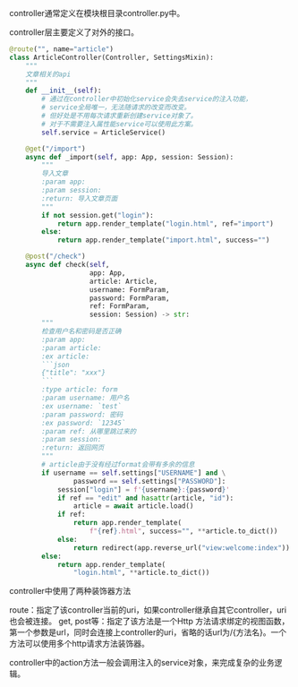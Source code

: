 controller通常定义在模块根目录controller.py中。

controller层主要定义了对外的接口。
```python
@route("", name="article")
class ArticleController(Controller, SettingsMixin):
    """
    文章相关的api
    """
    def __init__(self):
        # 通过在controller中初始化service会失去service的注入功能，
        # service全局唯一，无法随请求的改变而改变。
        # 但好处是不用每次请求重新创建service对象了。
        # 对于不需要注入属性能service可以使用此方案。
        self.service = ArticleService()

    @get("/import")
    async def _import(self, app: App, session: Session):
        """
        导入文章
        :param app:
        :param session:
        :return: 导入文章页面
        """
        if not session.get("login"):
            return app.render_template("login.html", ref="import")
        else:
            return app.render_template("import.html", success="")

    @post("/check")
    async def check(self,
                    app: App,
                    article: Article,
                    username: FormParam,
                    password: FormParam,
                    ref: FormParam,
                    session: Session) -> str:
        """
        检查用户名和密码是否正确
        :param app:
        :param article:
        :ex article:
        ```json
        {"title": "xxx"}
        ```
        :type article: form
        :param username: 用户名
        :ex username: `test`
        :param password: 密码
        :ex password: `12345`
        :param ref: 从哪里跳过来的
        :param session:
        :return: 返回网页
        """
        # article由于没有经过format会带有多余的信息
        if username == self.settings["USERNAME"] and \
                password == self.settings["PASSWORD"]:
            session["login"] = f'{username}:{password}'
            if ref == "edit" and hasattr(article, "id"):
                article = await article.load()
            if ref:
                return app.render_template(
                    f"{ref}.html", success="", **article.to_dict())
            else:
                return redirect(app.reverse_url("view:welcome:index"))
        else:
            return app.render_template(
                "login.html", **article.to_dict())

```
controller中使用了两种装饰器方法

route：指定了该controller当前的uri，如果controller继承自其它controller，uri也会被连接。
get, post等：指定了该方法是一个Http 方法请求绑定的视图函数，第一个参数是url，同时会连接上controller的uri，省略的话url为/{方法名}。一个方法可以使用多个http请求方法装饰器。

controller中的action方法一般会调用注入的service对象，来完成复杂的业务逻辑。